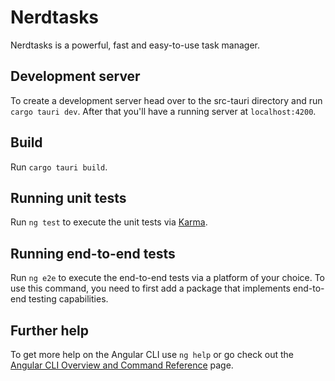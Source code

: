 # Nerdtasks

Nerdtasks is a powerful, fast and easy-to-use task manager.

## Development server

To create a development server head over to the src-tauri directory and run `cargo tauri dev`.
After that you'll have a running server at `localhost:4200`.

## Build

Run `cargo tauri build`.

## Running unit tests

Run `ng test` to execute the unit tests via [Karma](https://karma-runner.github.io).

## Running end-to-end tests

Run `ng e2e` to execute the end-to-end tests via a platform of your choice. To use this command, you need to first add a package that implements end-to-end testing capabilities.

## Further help

To get more help on the Angular CLI use `ng help` or go check out the [Angular CLI Overview and Command Reference](https://angular.io/cli) page.

